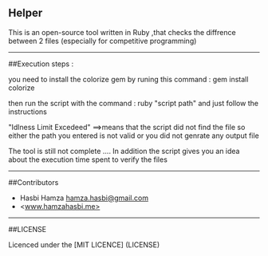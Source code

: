 ## Helper
This is an open-source tool written in Ruby ,that  checks the diffrence between 2 files (especially for competitive programming) 

---
##Execution steps :

you need to install the colorize gem by runing this command : gem install colorize

then run the script with the command : ruby "script path" and just follow the instructions 

"Idlness Limit Excedeed" ==>means that the script did not find the file so either the path you entered is not valid or you did not genrate any
                            output file
                            
                            
The tool is still not complete .... In addition the script gives you an idea about the execution time spent to verify the files

---

##Contributors
- Hasbi Hamza <hamza.hasbi@gmail.com> 
- <www.hamzahasbi.me>


---
##LICENSE

Licenced under the [MIT LICENCE] (LICENSE)

